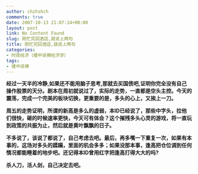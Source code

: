 ```yaml
---
author: chzhshch
comments: true
date: 2007-10-13 21:07:14+00:00
layout: post
link: No Content Found
slug: 刚忙完回酒店,就说上两句
title: 刚忙完回酒店,就说上两句
categories:
- 时政经济（缠中说禅经济学）
tags:
- 缠中说禅
---
```


			

**经过一天半的冷静,如果还不能用脑子思考,那就去买国债吧,证明你完全没有自己操作股票的天分。剧本在周初就说过了，实际的走势，一直都是空头主控。今天的震荡，完成一个完美的板块切换，更重要的是，多头的心上，又挨上一刀。**

**周五的走势证明，所谓的新高是多么的虚弱，本ID已经说了，那些中字头，拉他们很快，砸的时候速率更快，今天可有体会？这个摧残多头心灵的游戏，将一直玩到政策的共振为止，然后就是黄叶飘飘的日子。**

**不多说了，该说了都说了，自己考虑去吧。最后，再多嘴一下重复一次，如果有本事的，这场对多头的蹂躏，里面的机会多多；如果没那本事，逢高把仓位调到任何情况都能睡着的地步吧。还记得本ID曾用红字把逢高打得大大的吗?**

**杀人刀，活人剑，自己决定去吧。**
